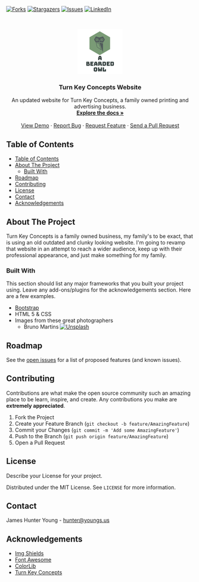 [![Forks][forks-shield]][forks-url]
[![Stargazers][stars-shield]][stars-url]
[![Issues][issues-shield]][issues-url]
[![LinkedIn][linkedin-shield]][linkedin-url]



<!-- PROJECT LOGO -->
<br />
<p align="center">
  <a href="https://github.com/jhyoung09/TKC-Website/">
    <img src="./aBeardedOwl.png" alt="Logo" width="120" height="120">
  </a>

  <h3 align="center">Turn Key Concepts Website</h3>

  <p align="center">
    An updated website for Turn Key Concepts, a family owned printing and advertising business.
    <br />
    <a href="https://github.com/jhyoung09/TKC-Website/"><strong>Explore the docs »</strong></a>
    <br />
    <br />
    <a href="https://github.com/jhyoung09/TKC-Website/">View Demo</a>
    ·
    <a href="https://github.com/jhyoung09/TKC-Website/issues">Report Bug</a>
    ·
    <a href="https://github.com/jhyoung09/TKC-Website/issues">Request Feature</a>
    ·
    <a href="https://github.com/jhyoung09/TKC-Website/pulls">Send a Pull Request</a>
  </p>
</p>



<!-- TABLE OF CONTENTS -->
## Table of Contents

- [Table of Contents](#table-of-contents)
- [About The Project](#about-the-project)
  - [Built With](#built-with)
- [Roadmap](#roadmap)
- [Contributing](#contributing)
- [License](#license)
- [Contact](#contact)
- [Acknowledgements](#acknowledgements)



<!-- ABOUT THE PROJECT -->
## About The Project

<!-- [![Product Name Screen Shot][product-screenshot]](https://example.com) -->
Turn Key Concepts is a family owned business, my family's to be exact, that is using an old outdated and clunky looking website. I'm going to revamp that website in an attempt to reach a wider audience, keep up with their professional appearance, and just make something for my family. 


### Built With
This section should list any major frameworks that you built your project using. Leave any add-ons/plugins for the acknowledgements section. Here are a few examples.
* [Bootstrap](https://getbootstrap.com)
* HTML 5 & CSS
* Images from these great photographers
  * Bruno Martins [![Unsplash][unslpash-shield]][Bruno-Martins]


<!-- ROADMAP -->
## Roadmap

See the [open issues](https://github.com/jhyoung09/TKC-Website/issues) for a list of proposed features (and known issues).


<!-- CONTRIBUTING -->
## Contributing

Contributions are what make the open source community such an amazing place to be learn, inspire, and create. Any contributions you make are **extremely appreciated**.

1. Fork the Project
2. Create your Feature Branch (`git checkout -b feature/AmazingFeature`)
3. Commit your Changes (`git commit -m 'Add some AmazingFeature'`)
4. Push to the Branch (`git push origin feature/AmazingFeature`)
5. Open a Pull Request


<!-- LICENSE -->
## License
Describe your License for your project. 

Distributed under the MIT License. See `LICENSE` for more information.


<!-- CONTACT -->
## Contact

James Hunter Young - hunter@youngs.us

<!-- Project Link: [https://github.com/jhyoung09/repo_name](https://github.com/jhyoung09/repo_name) -->



<!-- ACKNOWLEDGEMENTS -->
## Acknowledgements
* [Img Shields](https://shields.io)
* [Font Awesome](https://fontawesome.com)
* [ColorLib](https://colorlib.com/)
* [Turn Key Concepts](https://www.turnkeyconcepts.com)




<!-- MARKDOWN LINKS & IMAGES -->
<!-- https://www.markdownguide.org/basic-syntax/#reference-style-links -->
[forks-shield]: https://img.shields.io/github/forks/jhyoung09/TKC-Website?style=flat-square
[forks-url]: https://github.com/jhyoung09/TKC-Website/network/members
[stars-shield]: https://img.shields.io/github/stars/jhyoung09/TKC-Website?style=flat-square
[stars-url]: https://github.com/jhyoung09/TKC-Website/stargazers
[issues-shield]: https://img.shields.io/github/issues/jhyoung09/TKC-Website?style=flat-square
[issues-url]: https://github.com/jhyoung09/TKC-Website/issues
[linkedin-shield]: https://img.shields.io/badge/-LinkedIn-black.svg?style=flat-square&logo=linkedin&colorB=555
[linkedin-url]: https://www.linkedin.com/in/jameshunteryoung/p
[unslpash-shield]: https://img.shields.io/badge/-Unsplash-black?style=flat&logo=unsplash&colorB=555
[Bruno-Martins]: https://unsplash.com/@brunus
